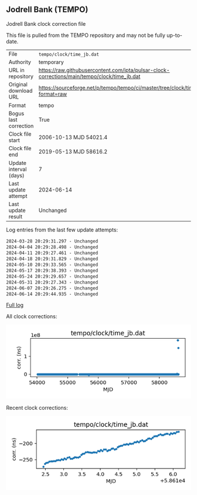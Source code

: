 
## Jodrell Bank (TEMPO)

Jodrell Bank clock correction file

This file is pulled from the TEMPO repository and may not be fully
up-to-date.

|     |     |
|:--- |:--- |
| File | `tempo/clock/time_jb.dat` |
| Authority | temporary |
| URL in repository | <https://raw.githubusercontent.com/ipta/pulsar-clock-corrections/main/tempo/clock/time_jb.dat> |
| Original download URL | <https://sourceforge.net/p/tempo/tempo/ci/master/tree/clock/time_jb.dat?format=raw> |
| Format | tempo |
| Bogus last correction | True |
| Clock file start | 2006-10-13 MJD 54021.4 |
| Clock file end | 2019-05-13 MJD 58616.2 |
| Update interval (days) | 7 |
| Last update attempt | 2024-06-14 |
| Last update result | Unchanged |

Log entries from the last few update attempts:
```
2024-03-28 20:29:31.297 - Unchanged
2024-04-04 20:29:28.498 - Unchanged
2024-04-11 20:29:27.461 - Unchanged
2024-04-18 20:29:31.829 - Unchanged
2024-05-10 20:29:33.565 - Unchanged
2024-05-17 20:29:38.393 - Unchanged
2024-05-24 20:29:29.657 - Unchanged
2024-05-31 20:29:27.343 - Unchanged
2024-06-07 20:29:26.275 - Unchanged
2024-06-14 20:29:44.935 - Unchanged
```
[Full log](https://raw.githubusercontent.com/ipta/pulsar-clock-corrections/main/log/tempo/clock/time_jb.dat.log)


All clock corrections:

![plot of all clock corrections](time_jb.dat.png "All corrections")

Recent clock corrections:

![plot of recent clock corrections](time_jb.dat.short.png "Recent corrections")

